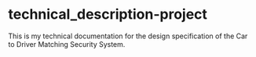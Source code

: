 # technical_description-project
This is my technical documentation for the design specification of the Car to Driver Matching Security System. 
